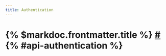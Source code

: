 ```yaml
---
title: Authentication
---
```


# {% $markdoc.frontmatter.title %}  [\#](#api-authentication) {% #api-authentication %}



